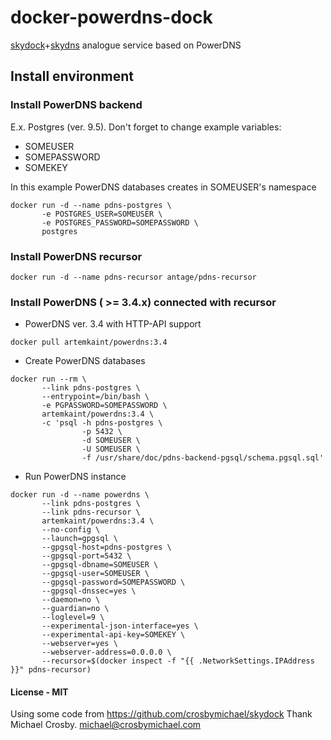 # docker-powerdns-dock
[skydock](https://github.com/crosbymichael/skydock)+[skydns](https://github.com/skynetservices/skydns1)
analogue service based on PowerDNS

## Install environment
### Install PowerDNS backend
E.x. Postgres (ver. 9.5). Don't forget to change example variables:
- SOMEUSER
- SOMEPASSWORD
- SOMEKEY

In this example PowerDNS databases creates in SOMEUSER's namespace

```
docker run -d --name pdns-postgres \
       -e POSTGRES_USER=SOMEUSER \
       -e POSTGRES_PASSWORD=SOMEPASSWORD \
       postgres
```

### Install PowerDNS recursor

```
docker run -d --name pdns-recursor antage/pdns-recursor
```

### Install PowerDNS ( >= 3.4.x) connected with recursor


* PowerDNS ver. 3.4 with HTTP-API support
```
docker pull artemkaint/powerdns:3.4
```

* Create PowerDNS databases
```
docker run --rm \
       --link pdns-postgres \
       --entrypoint=/bin/bash \
       -e PGPASSWORD=SOMEPASSWORD \
       artemkaint/powerdns:3.4 \
       -c 'psql -h pdns-postgres \
                -p 5432 \
                -d SOMEUSER \
                -U SOMEUSER \
                -f /usr/share/doc/pdns-backend-pgsql/schema.pgsql.sql'
```

* Run PowerDNS instance
```
docker run -d --name powerdns \
       --link pdns-postgres \
       --link pdns-recursor \
       artemkaint/powerdns:3.4 \
       --no-config \
       --launch=gpgsql \
       --gpgsql-host=pdns-postgres \
       --gpgsql-port=5432 \
       --gpgsql-dbname=SOMEUSER \
       --gpgsql-user=SOMEUSER \
       --gpgsql-password=SOMEPASSWORD \
       --gpgsql-dnssec=yes \
       --daemon=no \
       --guardian=no \
       --loglevel=9 \
       --experimental-json-interface=yes \
       --experimental-api-key=SOMEKEY \
       --webserver=yes \
       --webserver-address=0.0.0.0 \
       --recursor=$(docker inspect -f "{{ .NetworkSettings.IPAddress }}" pdns-recursor)
```



#### License - MIT

Using some code from https://github.com/crosbymichael/skydock
Thank Michael Crosby. michael@crosbymichael.com
